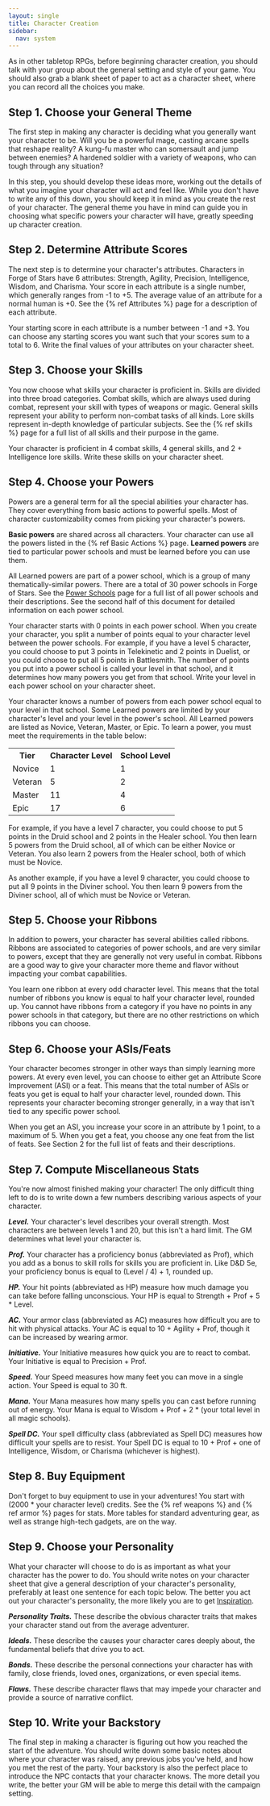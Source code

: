 ```yaml
---
layout: single
title: Character Creation
sidebar:
  nav: system
---
```


As in other tabletop RPGs, before beginning character creation, you should talk with your group about the general setting and style of your game. You should also grab a blank sheet of paper to act as a character sheet, where you can record all the choices you make. 

## Step 1. Choose your General Theme

The first step in making any character is deciding what you generally want your character to be. Will you be a powerful mage, casting arcane spells that reshape reality? A kung-fu master who can somersault and jump between enemies? A hardened soldier with a variety of weapons, who can tough through any situation?

In this step, you should develop these ideas more, working out the details of what you imagine your character will act and feel like. While you don't have to write any of this down, you should keep it in mind as you create the rest of your character. The general theme you have in mind can guide you in choosing what specific powers your character will have, greatly speeding up character creation.

## Step 2. Determine Attribute Scores

The next step is to determine your character's attributes. Characters in Forge of Stars have 6 attributes: Strength, Agility, Precision, Intelligence, Wisdom, and Charisma. Your score in each attribute is a single number, which generally ranges from -1 to +5. The average value of an attribute for a normal human is +0. See the {% ref Attributes %} page for a description of each attribute.

Your starting score in each attribute is a number between -1 and +3. You can choose any starting scores you want such that your scores sum to a total to 6. Write the final values of your attributes on your character sheet.

## Step 3. Choose your Skills

You now choose what skills your character is proficient in. Skills are divided into three broad categories. Combat skills, which are always used during combat, represent your skill with types of weapons or magic. General skills represent your ability to perform non-combat tasks of all kinds. Lore skills represent in-depth knowledge of particular subjects. See the {% ref skills %} page for a full list of all skills and their purpose in the game.

Your character is proficient in 4 combat skills, 4 general skills, and 2 + Intelligence lore skills. Write these skills on your character sheet.

## Step 4. Choose your Powers

Powers are a general term for all the special abilities your character has. They cover everything from basic actions to powerful spells. Most of character customizability comes from picking your character's powers.

**Basic powers** are shared across all characters. Your character can use all the powers listed in the {% ref Basic Actions %} page. **Learned powers** are tied to particular power schools and must be learned before you can use them.

All Learned powers are part of a power school, which is a group of many thematically-similar powers. There are a total of 30 power schools in Forge of Stars. See the [Power Schools](schools.html) page for a full list of all power schools and their descriptions. See the second half of this document for detailed information on each power school.

Your character starts with 0 points in each power school. When you create your character, you split a number of points equal to your character level between the power schools. For example, if you have a level 5 character, you could choose to put 3 points in Telekinetic and 2 points in Duelist, or you could choose to put all 5 points in Battlesmith. The number of points you put into a power school is called your level in that school, and it determines how many powers you get from that school. Write your level in each power school on your character sheet.

Your character knows a number of powers from each power school equal to your level in that school. Some Learned powers are limited by your character's level and your level in the power's school. All Learned powers are listed as Novice, Veteran, Master, or Epic. To learn a power, you must meet the requirements in the table below:

<table>
  <tr>
    <th>Tier</th>
    <th>Character Level</th>
    <th>School Level</th>
  </tr>
  <tr>
    <td>Novice</td>
    <td>1</td>
    <td>1</td>
  </tr>
  <tr>
    <td>Veteran</td>
    <td>5</td>
    <td>2</td>
  </tr>
  <tr>
    <td>Master</td>
    <td>11</td>
    <td>4</td>
  </tr>
  <tr>
    <td>Epic</td>
    <td>17</td>
    <td>6</td>
  </tr>
</table>

For example, if you have a level 7 character, you could choose to put 5 points in the Druid school and 2 points in the Healer school. You then learn 5 powers from the Druid school, all of which can be either Novice or Veteran. You also learn 2 powers from the Healer school, both of which must be Novice.

As another example, if you have a level 9 character, you could choose to put all 9 points in the Diviner school. You then learn 9 powers from the Diviner school, all of which must be Novice or Veteran.

## Step 5. Choose your Ribbons

In addition to powers, your character has several abilities called ribbons. Ribbons are associated to categories of power schools, and are very similar to powers, except that they are generally not very useful in combat. Ribbons are a good way to give your character more theme and flavor without impacting your combat capabilities.

You learn one ribbon at every odd character level. This means that the total number of ribbons you know is equal to half your character level, rounded up. You cannot have ribbons from a category if you have no points in any power schools in that category, but there are no other restrictions on which ribbons you can choose.

## Step 6. Choose your ASIs/Feats

Your character becomes stronger in other ways than simply learning more powers. At every even level, you can choose to either get an Attribute Score Improvement (ASI) or a feat. This means that the total number of ASIs or feats you get is equal to half your character level, rounded down. This represents your character becoming stronger generally, in a way that isn't tied to any specific power school.

When you get an ASI, you increase your score in an attribute by 1 point, to a maximum of 5. When you get a feat, you choose any one feat from the list of feats. See Section 2 for the full list of feats and their descriptions.

## Step 7. Compute Miscellaneous Stats

You're now almost finished making your character! The only difficult thing left to do is to write down a few numbers describing various aspects of your character.

***Level.*** Your character's level describes your overall strength. Most characters are between levels 1 and 20, but this isn't a hard limit. The GM determines what level your character is.

***Prof.*** Your character has a proficiency bonus (abbreviated as Prof), which you add as a bonus to skill rolls for skills you are proficient in. Like D&D 5e, your proficiency bonus is equal to (Level / 4) + 1, rounded up.

***HP.*** Your hit points (abbreviated as HP) measure how much damage you can take before falling unconscious. Your HP is equal to Strength + Prof + 5 * Level.

***AC.*** Your armor class (abbreviated as AC) measures how difficult you are to hit with physical attacks. Your AC is equal to 10 + Agility + Prof, though it can be increased by wearing armor.

***Initiative.*** Your Initiative measures how quick you are to react to combat. Your Initiative is equal to Precision + Prof.

***Speed.*** Your Speed measures how many feet you can move in a single action. Your Speed is equal to 30 ft.

***Mana.*** Your Mana measures how many spells you can cast before running out of energy. Your Mana is equal to Wisdom + Prof + 2 * (your total level in all magic schools).

***Spell DC.*** Your spell difficulty class (abbreviated as Spell DC) measures how difficult your spells are to resist. Your Spell DC is equal to 10 + Prof + one of Intelligence, Wisdom, or Charisma (whichever is highest).

## Step 8. Buy Equipment

Don't forget to buy equipment to use in your adventures! You start with (2000 * your character level) credits. See the {% ref weapons %} and {% ref armor %} pages for stats. More tables for standard adventuring gear, as well as strange high-tech gadgets, are on the way.

## Step 9. Choose your Personality

What your character will choose to do is as important as what your character has the power to do. You should write notes on your character sheet that give a general description of your character's personality, preferably at least one sentence for each topic below. The better you act out your character's personality, the more likely you are to get [Inspiration](basic-rules.html#inspiration).

***Personality Traits.*** These describe the obvious character traits that makes your character stand out from the average adventurer.

***Ideals.*** These describe the causes your character cares deeply about, the fundamental beliefs that drive you to act.

***Bonds.*** These describe the personal connections your character has with family, close friends, loved ones, organizations, or even special items.

***Flaws.*** These describe character flaws that may impede your character and provide a source of narrative conflict.

## Step 10. Write your Backstory

The final step in making a character is figuring out how you reached the start of the adventure. You should write down some basic notes about where your character was raised, any previous jobs you've held, and how you met the rest of the party. Your backstory is also the perfect place to introduce the NPC contacts that your character knows. The more detail you write, the better your GM will be able to merge this detail with the campaign setting.
